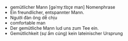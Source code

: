 - gemütlicher Mann	[ɡəˈmyːtlɪçɐ man]	Nomenphrase
- Ein freundlicher, entspannter Mann.
- Người đàn ông dễ chịu
- comfortable man
- Der gemütliche Mann lud uns zum Tee ein.
- Gemütlichkeit (sự ấm cúng)	kein lateinischer Ursprung